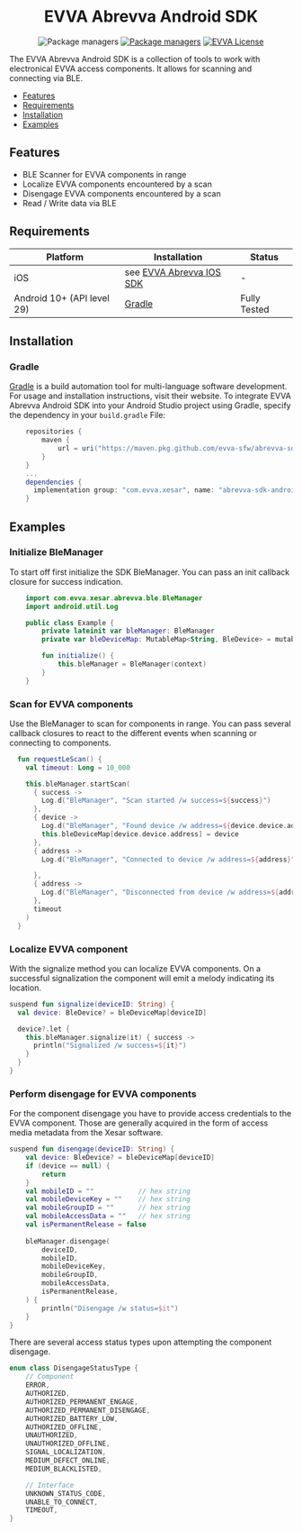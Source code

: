 <p align="center">
  <h1 align="center">EVVA Abrevva Android SDK</h1>
</p>

<!-- TODO: update links -->
<p align="center">
  <a><img src="https://img.shields.io/github/v/tag/evva-sfw/abrevva-sdk-android?color=fce500" alt="Package managers"></a>
  <a href="#quick-start"><img src="https://img.shields.io/badge/package-Gradle-fce500?logo=Gradle&logoColor=209BC4
  " alt="Package managers"></a>
  <a href="LICENSE"><img src="https://img.shields.io/badge/license-EVVA_License-yellow.svg?color=fce500&logo=data:image/svg+xml;base64,PCEtLSBHZW5lcmF0ZWQgYnkgSWNvTW9vbi5pbyAtLT4KPHN2ZyB2ZXJzaW9uPSIxLjEiIHhtbG5zPSJodHRwOi8vd3d3LnczLm9yZy8yMDAwL3N2ZyIgd2lkdGg9IjY0MCIgaGVpZ2h0PSIxMDI0IiB2aWV3Qm94PSIwIDAgNjQwIDEwMjQiPgo8ZyBpZD0iaWNvbW9vbi1pZ25vcmUiPgo8L2c+CjxwYXRoIGZpbGw9IiNmY2U1MDAiIGQ9Ik02MjIuNDIzIDUxMS40NDhsLTMzMS43NDYtNDY0LjU1MmgtMjg4LjE1N2wzMjkuODI1IDQ2NC41NTItMzI5LjgyNSA0NjYuNjY0aDI3NS42MTJ6Ij48L3BhdGg+Cjwvc3ZnPgo=" alt="EVVA License"></a>
</p>

The EVVA Abrevva Android SDK is a collection of tools to work with electronical EVVA access components. It allows for scanning and connecting via BLE.

- [Features](#features)
- [Requirements](#requirements)
- [Installation](#installation)
- [Examples](#examples)

## Features

- BLE Scanner for EVVA components in range
- Localize EVVA components encountered by a scan
- Disengage EVVA components encountered by a scan
- Read / Write data via BLE

## Requirements

| Platform                    |  Installation            | Status                  |
|-----------------------------|-------------------------| ------------------------ |
| iOS                         |see [EVVA Abrevva IOS SDK](https://github.com/evva-sfw/abrevva-sdk-ios-pod-specs) | -
| Android 10+ (API level 29)  | [Gradle](#Gradle)       | Fully Tested             |

## Installation

### Gradle

[Gradle](https://gradle.org/) is a build automation tool for multi-language software development. For usage and installation instructions, visit their website. To integrate EVVA Abrevva Android SDK into your Android Studio project using Gradle, specify the dependency in your `build.gradle` File:

```gradle
    repositories {
        maven {
            url = uri("https://maven.pkg.github.com/evva-sfw/abrevva-sdk-android")
        }
    }
    ...
    dependencies {
      implementation group: "com.evva.xesar", name: "abrevva-sdk-android", version: "1.0.18"
    }
```

## Examples

### Initialize BleManager

To start off first initialize the SDK BleManager. You can pass an init callback closure for success indication.

```kotlin
    import com.evva.xesar.abrevva.ble.BleManager
    import android.util.Log

    public class Example {
        private lateinit var bleManager: BleManager
        private var bleDeviceMap: MutableMap<String, BleDevice> = mutableMapOf()

        fun initialize() {
            this.bleManager = BleManager(context)
        }
    }
```

### Scan for EVVA components

Use the BleManager to scan for components in range. You can pass several callback closures to react to the different events when scanning or connecting to components.

```kotlin
  fun requestLeScan() {
    val timeout: Long = 10_000

    this.bleManager.startScan(
      { success ->
        Log.d("BleManager", "Scan started /w success=${success}")
      },
      { device ->
        Log.d("BleManager", "Found device /w address=${device.device.address}")
        this.bleDeviceMap[device.device.address] = device
      },
      { address ->
        Log.d("BleManager", "Connected to device /w address=${address}")

      },
      { address ->
        Log.d("BleManager", "Disconnected from device /w address=${address}")
      },
      timeout
    )
  }
```

### Localize EVVA component

With the signalize method you can localize EVVA components. On a successful signalization the component will emit a melody indicating its location.

```kotlin
suspend fun signalize(deviceID: String) {
  val device: BleDevice? = bleDeviceMap[deviceID]

  device?.let {
    this.bleManager.signalize(it) { success ->
      println("Signalized /w success=${it}")
    }
  }
}
```
### Perform disengage for EVVA components

For the component disengage you have to provide access credentials to the EVVA component. Those are generally acquired in the form of access media metadata from the Xesar software.

```kotlin
suspend fun disengage(deviceID: String) {
    val device: BleDevice? = bleDeviceMap[deviceID]
    if (device == null) {
        return
    }
    val mobileID = ""           // hex string
    val mobileDeviceKey = ""    // hex string
    val mobileGroupID = ""      // hex string
    val mobileAccessData = ""   // hex string
    val isPermanentRelease = false
    
    bleManager.disengage(
        deviceID,
        mobileID,
        mobileDeviceKey,
        mobileGroupID,
        mobileAccessData,
        isPermanentRelease,
    ) {
        println("Disengage /w status=$it")
    }
}
```
There are several access status types upon attempting the component disengage.
```kotlin
enum class DisengageStatusType {
    // Component
    ERROR,
    AUTHORIZED,
    AUTHORIZED_PERMANENT_ENGAGE,
    AUTHORIZED_PERMANENT_DISENGAGE,
    AUTHORIZED_BATTERY_LOW,
    AUTHORIZED_OFFLINE,
    UNAUTHORIZED,
    UNAUTHORIZED_OFFLINE,
    SIGNAL_LOCALIZATION,
    MEDIUM_DEFECT_ONLINE,
    MEDIUM_BLACKLISTED,

    // Interface
    UNKNOWN_STATUS_CODE,
    UNABLE_TO_CONNECT,
    TIMEOUT,
}
```
